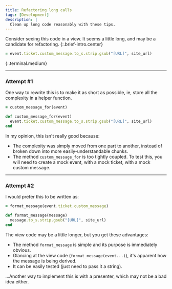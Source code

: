 ```yaml
---
title: Refactoring long calls
tags: [Development]
description: |
  Clean up long code reasonably with these tips.
---
```


Consider seeing this code in a view. It seems a little long, and may be a candidate for refactoring.
{:.brief-intro.center}

```ruby
= event.ticket.custom_message.to_s.strip.gsub("[URL]", site_url)
```
{:.terminal.medium}

----

### Attempt #1
One way to rewrite this is to make it as short as possible, ie, store all the complexity in a helper function.

```ruby
= custom_message_for(event)
```

```ruby
def custom_message_for(event)
  event.ticket.custom_message.to_s.strip.gsub("[URL]", site_url)
end
```

In my opinion, this isn't really good because:

 * The complexity was simply moved from one part to another, instead of broken down into more easily-understandable chunks.
 * The method `custom_message_for` is too tightly coupled. To test this, you will need to create a mock event, with a mock ticket, with a mock custom message.

----

### Attempt #2
I would prefer this to be written as:

```ruby
= format_message(event.ticket.custom_message)
```

```ruby
def format_message(message)
  message.to_s.strip.gsub("[URL]", site_url)
end
```

The view code may be a little longer, but you get these advantages:

 * The method `format_message` is simple and its purpose is immediately obvious.
 * Glancing at the view code (`format_message(event...)`), it's apparent how the message is being derived.
 * It can be easily tested (just need to pass it a string).

...Another way to implement this is with a presenter, which may not be a bad idea either.
